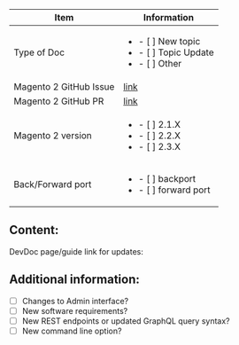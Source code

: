 | Item         | Information        |
|--------------|--------------------|
| Type of Doc  | <ul><li>- [ ] New topic</li><li>- [ ] Topic Update</li><li>- [ ] Other</li></ul>|
| Magento 2 GitHub Issue | [link](https://github.com/magento/devdocs/pull/link) |
| Magento 2 GitHub PR | [link](https://github.com/magento/devdocs/pull/link) |
| Magento 2 version | <ul><li>- [ ] 2.1.X</li><li>- [ ] 2.2.X</li><li>- [ ] 2.3.X</li></ul> |
| Back/Forward port | <ul><li>- [ ] backport</li><li>- [ ] forward port</li></ul> |


<!-- (REQUIRED) What new information or updates are required for your Community contribution? For content updates, include link to existing DevDoc page. -->
## Content:


DevDoc page/guide link for updates: 

<!-- (OPTIONAL) What other information can you provide? -->
## Additional information:


- [ ] Changes to Admin interface?
- [ ] New software requirements?
- [ ] New REST endpoints or updated GraphQL query syntax?
- [ ] New command line option?

<!--
Thank you for taking the time to request updates for your Community Engineering contribution!
GitHub Issues should only be created for problems/topics related to this project's codebase.

Before submitting this issue, please make sure you are complying with our Code of Conduct:
https://github.com/magento/devdocs/blob/develop/.github/CODE_OF_CONDUCT.md

Issues that do not comply with our Code of Conduct or do not contain enough information may be closed at the maintainers' discretion.

Feel free to remove this section before creating this issue.
-->
